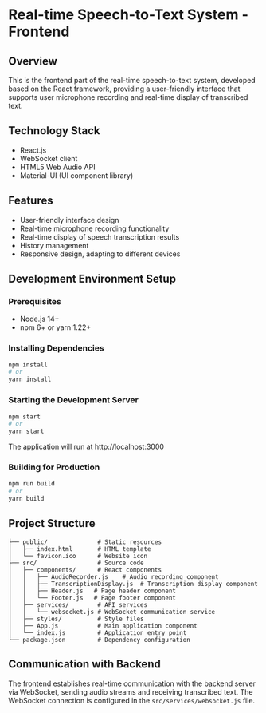 # Real-time Speech-to-Text System - Frontend

## Overview

This is the frontend part of the real-time speech-to-text system, developed based on the React framework, providing a user-friendly interface that supports user microphone recording and real-time display of transcribed text.

## Technology Stack

- React.js
- WebSocket client
- HTML5 Web Audio API
- Material-UI (UI component library)

## Features

- User-friendly interface design
- Real-time microphone recording functionality
- Real-time display of speech transcription results
- History management
- Responsive design, adapting to different devices

## Development Environment Setup

### Prerequisites

- Node.js 14+
- npm 6+ or yarn 1.22+

### Installing Dependencies

```bash
npm install
# or
yarn install
```

### Starting the Development Server

```bash
npm start
# or
yarn start
```

The application will run at http://localhost:3000

### Building for Production

```bash
npm run build
# or
yarn build
```

## Project Structure

```
├── public/              # Static resources
│   ├── index.html       # HTML template
│   └── favicon.ico      # Website icon
├── src/                 # Source code
│   ├── components/      # React components
│   │   ├── AudioRecorder.js    # Audio recording component
│   │   ├── TranscriptionDisplay.js  # Transcription display component
│   │   ├── Header.js   # Page header component
│   │   └── Footer.js   # Page footer component
│   ├── services/        # API services
│   │   └── websocket.js # WebSocket communication service
│   ├── styles/          # Style files
│   ├── App.js           # Main application component
│   └── index.js         # Application entry point
└── package.json         # Dependency configuration
```

## Communication with Backend

The frontend establishes real-time communication with the backend server via WebSocket, sending audio streams and receiving transcribed text. The WebSocket connection is configured in the `src/services/websocket.js` file.